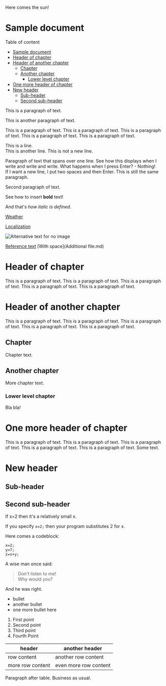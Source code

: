 <!-- Example for normal text -->
Here comes the sun!
<!-- Example for title -->

Sample document
===============

<!-- Here comes the TOC -->
Table of content

- [Sample document](#sample-document)
- [Header of chapter](#header-of-chapter)
- [Header of another chapter](#header-of-another-chapter)
  - [Chapter](#chapter)
  - [Another chapter](#another-chapter)
    - [Lower level chapter](#lower-level-chapter)
- [One more header of chapter](#one-more-header-of-chapter)
- [New header](#new-header)
  - [Sub-header](#sub-header)
  - [Second sub-header](#second-sub-header)

<!-- Example of paragraph of text -->
This is a paragraph of text.

This is another paragraph of text.

This is a paragraph of text. This is a paragraph of text. This is a paragraph of text. This is a paragraph of text. This is a paragraph of text.

This is a line.  
This is another line.
This is not a new line.

<!-- Example of another paragraph -->
Paragraph of text that spans over one line. See how this displays when I write and write and write.
What happens when I press Enter? - Nothing!  
If I want a new line, I put two spaces and then Enter. This is still the same paragraph.

Second paragraph of text.

<!-- Example for Bold -->
See how to insert **bold** text!

<!-- Example for Italic  -->
And that's *how italic is defined*.

<!-- Example for Links -->
[Weather](http://meteo.pl)

[Localization](https://localization.pl)

<!-- Example for Images -->
![Alternative text for no image](./images/inglisz.jpg "even longer hover text")

<!-- Example for linking to another file-->
[Reference text](Reference.md)
[With space](Additional file.md)


<!-- Example for Headers -->
# Header of chapter
This is a paragraph of text. This is a paragraph of text. This is a paragraph of text. This is a paragraph of text. This is a paragraph of text.
# Header of another chapter
This is a paragraph of text. This is a paragraph of text. This is a paragraph of text. This is a paragraph of text. This is a paragraph of text.
## Chapter
Chapter text.
## Another chapter
More chapter text.
### Lower level chapter
Bla bla!
# One more header of chapter
This is a paragraph of text. This is a paragraph of text. This is a paragraph of text. This is a paragraph of text. This is a paragraph of text.
Some text.
# New header
## Sub-header
## Second sub-header

<!-- Just text with equation -->
If x=2 then it's a relatively small x.
<!-- Example for inline code -->
If you specify `x=2;` then your program substitutes 2 for x.
<!-- A block of code -->
Here comes a codeblock:
```
x=2;
y=7;
z=x+y;
```


<!-- Example for Quote -->
A wise man once said: 
>Don't listen to me!  
>Why would you?  

And he was right.

<!-- Example for Bullet List -->
* bullet 
* another bullet
* one more bullet here

<!-- Example for Numbered List -->
1. First point
2. Second point
3. Third point
4. Fourth Point

<!-- Example for Tables -->

| header           | another header        |
| ---------------- | --------------------- |
| row content      | another row content   |
| more row content | even more row content |

Paragraph after table. Business as usual.


